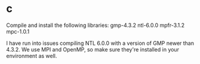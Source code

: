 c
=
Compile and install the following libraries:
gmp-4.3.2
ntl-6.0.0
mpfr-3.1.2
mpc-1.0.1

I have run into issues compiling NTL 6.0.0 with a version of GMP newer than 4.3.2.
We use MPI and OpenMP, so make sure they're installed in your environment as well.